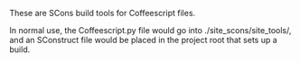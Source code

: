 

These are SCons build tools for Coffeescript files.

In normal use, the Coffeescript.py file would go into ./site_scons/site_tools/,
and an SConstruct file would be placed in the project root that sets up a
build.


